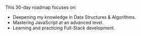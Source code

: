This 30-day roadmap focuses on:  
- Deepening my knowledge in Data Structures & Algorithms.
- Mastering JavaScript at an advanced level.  
- Learning and practicing Full-Stack development.
